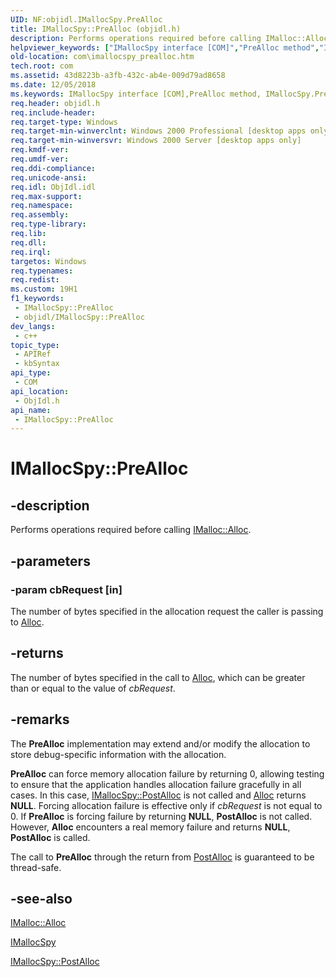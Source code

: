 ```yaml
---
UID: NF:objidl.IMallocSpy.PreAlloc
title: IMallocSpy::PreAlloc (objidl.h)
description: Performs operations required before calling IMalloc::Alloc.
helpviewer_keywords: ["IMallocSpy interface [COM]","PreAlloc method","IMallocSpy.PreAlloc","IMallocSpy::PreAlloc","PreAlloc","PreAlloc method [COM]","PreAlloc method [COM]","IMallocSpy interface","_com_imallocspy_prealloc","com.imallocspy_prealloc","objidl/IMallocSpy::PreAlloc"]
old-location: com\imallocspy_prealloc.htm
tech.root: com
ms.assetid: 43d8223b-a3fb-432c-ab4e-009d79ad8658
ms.date: 12/05/2018
ms.keywords: IMallocSpy interface [COM],PreAlloc method, IMallocSpy.PreAlloc, IMallocSpy::PreAlloc, PreAlloc, PreAlloc method [COM], PreAlloc method [COM],IMallocSpy interface, _com_imallocspy_prealloc, com.imallocspy_prealloc, objidl/IMallocSpy::PreAlloc
req.header: objidl.h
req.include-header: 
req.target-type: Windows
req.target-min-winverclnt: Windows 2000 Professional [desktop apps only]
req.target-min-winversvr: Windows 2000 Server [desktop apps only]
req.kmdf-ver: 
req.umdf-ver: 
req.ddi-compliance: 
req.unicode-ansi: 
req.idl: ObjIdl.idl
req.max-support: 
req.namespace: 
req.assembly: 
req.type-library: 
req.lib: 
req.dll: 
req.irql: 
targetos: Windows
req.typenames: 
req.redist: 
ms.custom: 19H1
f1_keywords:
 - IMallocSpy::PreAlloc
 - objidl/IMallocSpy::PreAlloc
dev_langs:
 - c++
topic_type:
 - APIRef
 - kbSyntax
api_type:
 - COM
api_location:
 - ObjIdl.h
api_name:
 - IMallocSpy::PreAlloc
---
```


# IMallocSpy::PreAlloc


## -description

Performs operations required before calling <a href="/windows/desktop/api/objidl/nf-objidl-imalloc-alloc">IMalloc::Alloc</a>.

## -parameters

### -param cbRequest [in]

The number of bytes specified in the allocation request the caller is passing to <a href="/windows/desktop/api/objidl/nf-objidl-imalloc-alloc">Alloc</a>.

## -returns

The number of bytes specified in the call to <a href="/windows/desktop/api/objidl/nf-objidl-imalloc-alloc">Alloc</a>, which can be greater than or equal to the value of <i>cbRequest</i>.

## -remarks

The <b>PreAlloc</b> implementation may extend and/or modify the allocation to store debug-specific information with the allocation.

<b>PreAlloc</b> can force memory allocation failure by returning 0, allowing testing to ensure that the application handles allocation failure gracefully in all cases. In this case, <a href="/windows/desktop/api/objidl/nf-objidl-imallocspy-postalloc">IMallocSpy::PostAlloc</a> is not called and <a href="/windows/desktop/api/objidl/nf-objidl-imalloc-alloc">Alloc</a> returns <b>NULL</b>. Forcing allocation failure is effective only if <i>cbRequest</i> is not equal to 0. If <b>PreAlloc</b> is forcing failure by returning <b>NULL</b>, <b>PostAlloc</b> is not called. However, <b>Alloc</b> encounters a real memory failure and returns <b>NULL</b>, <b>PostAlloc</b> is called.



The call to <b>PreAlloc</b> through the return from <a href="/windows/desktop/api/objidl/nf-objidl-imallocspy-postalloc">PostAlloc</a> is guaranteed to be thread-safe.

## -see-also

<a href="/windows/desktop/api/objidl/nf-objidl-imalloc-alloc">IMalloc::Alloc</a>



<a href="/windows/desktop/api/objidl/nn-objidl-imallocspy">IMallocSpy</a>



<a href="/windows/desktop/api/objidl/nf-objidl-imallocspy-postalloc">IMallocSpy::PostAlloc</a>

